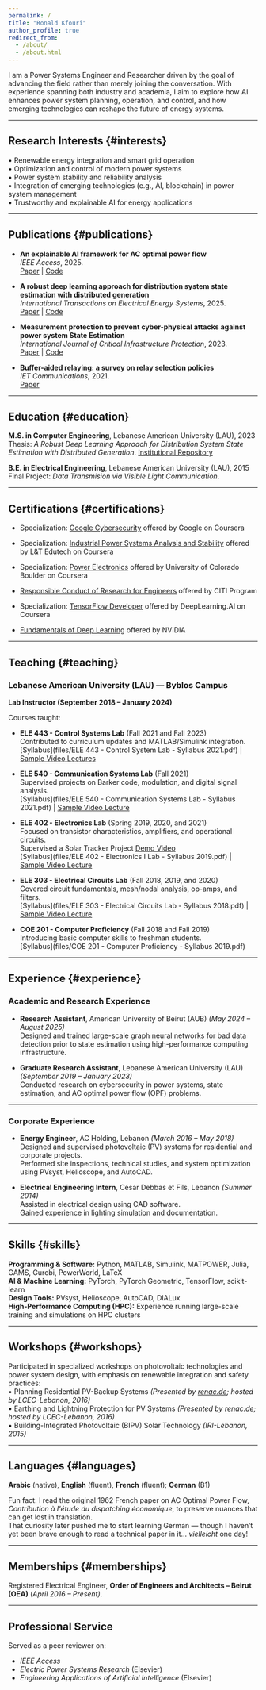```yaml
---
permalink: /
title: "Ronald Kfouri"
author_profile: true
redirect_from: 
  - /about/
  - /about.html
---
```


I am a Power Systems Engineer and Researcher driven by the goal of advancing the field rather than merely joining the conversation. With experience spanning both industry and academia, I aim to explore how AI enhances power system planning, operation, and control, and how emerging technologies can reshape the future of energy systems.

---

## Research Interests {#interests}

• Renewable energy integration and smart grid operation  
• Optimization and control of modern power systems  
• Power system stability and reliability analysis  
• Integration of emerging technologies (e.g., AI, blockchain) in power system management  
• Trustworthy and explainable AI for energy applications

---

## Publications {#publications}

- **An explainable AI framework for AC optimal power flow**  
  *IEEE Access*, 2025.  
  [Paper](https://ieeexplore.ieee.org/document/11177141) | [Code](https://github.com/RonaldKfouri/XAI_for_AC-OPF)

- **A robust deep learning approach for distribution system state estimation with distributed generation**  
  *International Transactions on Electrical Energy Systems*, 2025.  
  [Paper](https://onlinelibrary.wiley.com/doi/full/10.1155/etep/2734170) | [Code](https://github.com/RonaldKfouri/DSSE-Learn)

 - **Measurement protection to prevent cyber-physical attacks against power system State Estimation**  
  *International Journal of Critical Infrastructure Protection*, 2023.  
  [Paper](https://www.sciencedirect.com/science/article/abs/pii/S1874548223000562) | [Code](https://github.com/RonaldKfouri/ILP-to-Protect-against-SE-Attacks)

- **Buffer-aided relaying: a survey on relay selection policies**  
  *IET Communications*, 2021.  
  [Paper](https://ietresearch.onlinelibrary.wiley.com/doi/full/10.1049/iet-com.2020.0532)

---

## Education {#education}

**M.S. in Computer Engineering**, Lebanese American University (LAU), 2023  
Thesis: *A Robust Deep Learning Approach for Distribution System State Estimation with Distributed Generation*. [Institutional Repository](https://laur.lau.edu.lb:8443/xmlui/handle/10725/14595)

**B.E. in Electrical Engineering**, Lebanese American University (LAU), 2015  
Final Project: *Data Transmision via Visible Light Communication*.

---

## Certifications {#certifications}

- Specialization: [Google Cybersecurity](https://www.coursera.org/account/accomplishments/specialization/certificate/DIOAAWWSI126) offered by Google on Coursera

- Specialization: [Industrial Power Systems Analysis and Stability](https://www.coursera.org/account/accomplishments/specialization/certificate/VNTIVJ29DX5V) offered by L&T Edutech on Coursera
  
- Specialization: [Power Electronics](https://www.coursera.org/account/accomplishments/specialization/certificate/SOOKHULE6WY8) offered by University of Colorado Boulder on Coursera

- [Responsible Conduct of Research for Engineers](https://www.citiprogram.org/verify/?w8ddec41f-1400-43e5-96ed-4878cc439313-63899263) offered by CITI Program

- Specialization: [TensorFlow Developer](https://www.coursera.org/account/accomplishments/specialization/certificate/P75L5MJP99WG) offered by DeepLearning.AI on Coursera 

<!-- - [Specialization: Machine Learning](https://www.coursera.org/account/accomplishments/specialization/certificate/UUGC4Q7HGYRU) offered by University of Alberta on Coursera -->

- [Fundamentals of Deep Learning](https://courses.nvidia.com/certificates/e6af57e064f84bf4994d2f22170bea54/) offered by NVIDIA

<!-- - [Specialization: Deep Learning](https://www.coursera.org/account/accomplishments/specialization/certificate/Z2PLFDK576KV) offered by DeepLearning.AI on Coursera -->

---

## Teaching {#teaching}

### Lebanese American University (LAU) — Byblos Campus  
**Lab Instructor (September 2018 – January 2024)**  

Courses taught:

- **ELE 443 - Control Systems Lab** (Fall 2021 and Fall 2023)  
  Contributed to curriculum updates and MATLAB/Simulink integration.     
  [Syllabus](files/ELE 443 - Control System Lab - Syllabus 2021.pdf) | [Sample Video Lectures](https://drive.google.com/drive/folders/1fP8Gaycfglnw-lFAR8yxE9mbx2WS6A-e?usp=sharing&hl=en)

- **ELE 540 - Communication Systems Lab** (Fall 2021)  
  Supervised projects on Barker code, modulation, and digital signal analysis.    
  [Syllabus](files/ELE 540 - Communication Systems Lab - Syllabus 2021.pdf) | [Sample Video Lecture](https://drive.google.com/drive/folders/1d1vXq5vG32EWQyJHohgirSb2ifsD-WzQ?usp=sharing&hl=en)

- **ELE 402 - Electronics Lab** (Spring 2019, 2020, and 2021)  
  Focused on transistor characteristics, amplifiers, and operational circuits.  
  Supervised a Solar Tracker Project [Demo Video](https://drive.google.com/drive/folders/1eGAnCNHLbCQUuEg7NiAfjPu0ikDi4VoI?usp=sharing&hl=en)    
  [Syllabus](files/ELE 402 - Electronics I Lab - Syllabus 2019.pdf) | [Sample Video Lecture](https://drive.google.com/drive/folders/1Gi1BAa47Nx_KeU_2JEoirGiMSU4dVeri?usp=sharing&hl=en)

- **ELE 303 - Electrical Circuits Lab** (Fall 2018, 2019, and 2020)    
  Covered circuit fundamentals, mesh/nodal analysis, op-amps, and filters.    
  [Syllabus](files/ELE 303 - Electrical Circuits Lab - Syllabus 2018.pdf) | [Sample Video Lecture](https://drive.google.com/drive/folders/1qipiRFA7t2kl4z9gNckNidYMGpTAS4q5?usp=sharing&hl=en)

- **COE 201 - Computer Proficiency** (Fall 2018 and Fall 2019)    
  Introducing basic computer skills to freshman students.    
  [Syllabus](files/COE 201 - Computer Proficiency - Syllabus 2019.pdf)

---

## Experience {#experience}

### Academic and Research Experience

- **Research Assistant**, American University of Beirut (AUB) *(May 2024 – August 2025)*  
  Designed and trained large-scale graph neural networks for bad data detection prior to state estimation using high-performance computing infrastructure.
  
- **Graduate Research Assistant**, Lebanese American University (LAU) *(September 2019 – January 2023)*  
  Conducted research on cybersecurity in power systems, state estimation, and AC optimal power flow (OPF) problems.
  
---

### Corporate Experience

- **Energy Engineer**, AC Holding, Lebanon *(March 2016 – May 2018)*  
  Designed and supervised photovoltaic (PV) systems for residential and corporate projects.  
  Performed site inspections, technical studies, and system optimization using PVsyst, Helioscope, and AutoCAD.  

- **Electrical Engineering Intern**, César Debbas et Fils, Lebanon *(Summer 2014)*  
  Assisted in electrical design using CAD software.  
  Gained experience in lighting simulation and documentation.  

---

## Skills {#skills}

**Programming & Software:** Python, MATLAB, Simulink, MATPOWER, Julia, GAMS, Gurobi, PowerWorld, LaTeX   
**AI & Machine Learning:** PyTorch, PyTorch Geometric, TensorFlow, scikit-learn   
**Design Tools:** PVsyst, Helioscope, AutoCAD, DIALux  
**High-Performance Computing (HPC):** Experience running large-scale training and simulations on HPC clusters  

---

## Workshops {#workshops}

Participated in specialized workshops on photovoltaic technologies and power system design, with emphasis on renewable integration and safety practices:   
• Planning Residential PV-Backup Systems *(Presented by [renac.de](https://www.renac.de/); hosted by LCEC-Lebanon, 2016)*   
• Earthing and Lightning Protection for PV Systems *(Presented by [renac.de](https://www.renac.de/); hosted by LCEC-Lebanon, 2016)*   
• Building-Integrated Photovoltaic (BIPV) Solar Technology *(IRI-Lebanon, 2015)*  

---

## Languages {#languages}

**Arabic** (native), **English** (fluent), **French** (fluent); **German** (B1)   

Fun fact: I read the original 1962 French paper on AC Optimal Power Flow, *Contribution à l'étude du dispatching économique*, to preserve nuances that can get lost in translation.   
That curiosity later pushed me to start learning German — though I haven’t yet been brave enough to read a technical paper in it... *vielleicht* one day!  

---

## Memberships {#memberships}

Registered Electrical Engineer, **Order of Engineers and Architects – Beirut (OEA)** (*April 2016 – Present)*.  

---

## Professional Service
Served as a peer reviewer on:  
- *IEEE Access*  
- *Electric Power Systems Research* (Elsevier)  
- *Engineering Applications of Artificial Intelligence* (Elsevier)  
